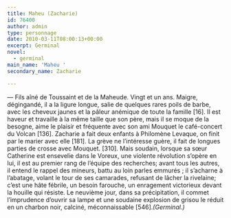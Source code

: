 ```yaml
---
title: Maheu (Zacharie)
id: 76400
author: admin
type: personnage
date: 2010-03-11T08:00:13+00:00
excerpt: Germinal
novel:
  - germinal
main_name: 'Maheu '
secondary_name: Zacharie

---
```

— Fils aîné de Toussaint et de la Maheude. Vingt et un ans. Maigre, dégingandé, il a la ligure longue, salie de quelques rares poils de barbe, avec les cheveux jaunes et la pâleur anémique de toute la famille [16]. Il est haveur et travaille à la même taille que son père, mais il se moque de la besogne, aime le plaisir et fréquente avec son ami Mouquet le café-concert du Volcan [136]. Zacharie a fait deux enfants à Philomène Levaque, on finit par le marier avec elle [181]. La grève ne l’intéresse guère, il fait de longues parties de crosse avec Mouquet. [310]. Mais soudain, lorsque sa sœur Catherine est ensevelie dans le Voreux, une violente révolution s’opère en lui, il est au premier rang de l’équipe des recherches; avant tous les autres, il entend le rappel des mineurs, battu au loin parles emmurés ; il s’acharne à l’abatage, volant le tour de ses camarades, refusant de lâcher la rivelaine; c’est une hâte fébrile, un besoin farouche, un enragement victorieux devant la houille qui résiste. Le neuvième jour, dans sa précipitation, il commet l’imprudence d’ouvrir sa lampe et une soudaine explosion de grisou le réduit en un charbon noir, calciné, méconnaissable [546]._(Germinal.)_